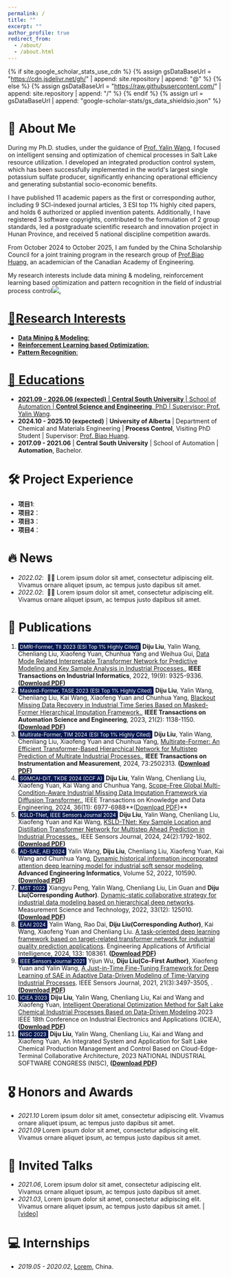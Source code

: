 ```yaml
---
permalink: /
title: ""
excerpt: ""
author_profile: true
redirect_from: 
  - /about/
  - /about.html
---
```


{% if site.google_scholar_stats_use_cdn %}
{% assign gsDataBaseUrl = "https://cdn.jsdelivr.net/gh/" | append: site.repository | append: "@" %}
{% else %}
{% assign gsDataBaseUrl = "https://raw.githubusercontent.com/" | append: site.repository | append: "/" %}
{% endif %}
{% assign url = gsDataBaseUrl | append: "google-scholar-stats/gs_data_shieldsio.json" %}

<span class='anchor' id='about-me'></span>
# 🚩 About Me
  During my Ph.D. studies, under the guidance of [Prof. Yalin Wang](https://faculty.csu.edu.cn/wangyalin/zh_CN/index.htm), I focused on intelligent sensing and optimization of chemical processes in Salt Lake resource utilization. I developed an integrated production control system, which has been successfully implemented in the world's largest single potassium sulfate producer, significantly enhancing operational efficiency and generating substantial socio-economic benefits.

  I have published 11 academic papers as the first or corresponding author, including 9 SCI-indexed journal articles, 3 ESI top 1% highly cited papers, and holds 6 authorized or applied invention patents. Additionally, I have registered 3 software copyrights, contributed to the formulation of 2 group standards, led a postgraduate scientific research and innovation project in Hunan Province, and received 5 national discipline competition awards.

  From October 2024 to October 2025, I am funded by the China Scholarship Council for a joint training program in the research group of [Prof.Biao Huang](https://sites.ualberta.ca/~bhuang/), an academician of the Canadian Academy of Engineering.

  My research interests include data mining & modeling, reinforcement learning based optimization and pattern recognition in the field of industrial process control<a href='https://scholar.google.com.hk/citations?user=wjQ-4AoAAAAJ&hl=zh-CN'><img src="https://img.shields.io/endpoint?url={{ url | url_encode }}&logo=Google%20Scholar&labelColor=f6f6f6&color=9cf&style=flat&label=citations">.
  
# 🚀Research Interests
- **Data Mining & Modeling**:
- **Reinforcement Learning based Optimization**:
- **Pattern Recognition**:

# 📖 Educations
- **2021.09 - 2026.06 (expected)** | **Central South University** | School of Automation | **Control Science and Engineering**, PhD | Supervisor: [Prof. Yalin Wang](https://faculty.csu.edu.cn/wangyalin/zh_CN/index.htm). 
- **2024.10 - 2025.10 (expected)** | **University of Alberta** | Department of Chemical and Materials Engineering | **Process Control**, Visiting PhD Student | Supervisor: [Prof. Biao Huang](https://sites.ualberta.ca/~bhuang/).
- **2017.09 - 2021.06** | **Central South University** | School of Automation | **Automation**, Bachelor.


# 🛠️ Project Experience
- **项目1**:
- **项目2**：
- **项目3**：
- **项目4**：

# 🔥 News
- *2022.02*: &nbsp;🎉🎉 Lorem ipsum dolor sit amet, consectetur adipiscing elit. Vivamus ornare aliquet ipsum, ac tempus justo dapibus sit amet. 
- *2022.02*: &nbsp;🎉🎉 Lorem ipsum dolor sit amet, consectetur adipiscing elit. Vivamus ornare aliquet ipsum, ac tempus justo dapibus sit amet. 

# 📝 Publications 
1. <span style="background-color:#071a52; color:white; padding:2px 4px; border-radius:3px; font-size:12px;">DMRI-Former, TII 2023 (ESI Top 1% Highly Cited)</span> **Diju Liu**, Yalin Wang,  Chenliang Liu, Xiaofeng Yuan, Chunhua Yang and Weihua Gui, [Data Mode Related Interpretable Transformer Network for Predictive Modeling and Key Sample Analysis in Industrial Processes.](https://ieeexplore.ieee.org/abstract/document/9976255), **IEEE Transactions on Industrial Informatics**, 2022, 19(9): 9325-9336. **([Download PDF](./papers/TII2023.pdf))**
2. <span style="background-color:#071a52; color:white; padding:2px 4px; border-radius:3px; font-size:12px;">Masked-Former, TASE 2023 (ESI Top 1% Highly Cited)</span> **Diju Liu**, Yalin Wang, Chenliang Liu, Kai Wang, Xiaofeng Yuan  and Chunhua Yang, [Blackout Missing Data Recovery in Industrial Time Series Based on Masked-Former Hierarchical Imputation Framework.](https://ieeexplore.ieee.org/abstract/document/10163894), **IEEE Transactions on Automation Science and Engineering**, 2023, 21(2): 1138-1150. **([Download PDF](./papers/TASE2024.pdf))**
3. <span style="background-color:#071a52; color:white; padding:2px 4px; border-radius:3px; font-size:12px;">Multirate-Former, TIM 2024 (ESI Top 1% Highly Cited)</span> **Diju Liu**, Yalin Wang, Chenliang Liu, Xiaofeng Yuan and Chunhua Yang, [Multirate-Former: An Efficient Transformer-Based Hierarchical Network for Multistep Prediction of Multirate Industrial Processes.](https://ieeexplore.ieee.org/abstract/document/10313305), **IEEE Transactions on Instrumentation and Measurement**, 2024, 73:2502313. **([Download PDF](./papers/TIM2024.pdf))**
4. <span style="background-color:#071a52; color:white; padding:2px 4px; border-radius:3px; font-size:12px;">SGMCAI-DiT, TKDE 2024 (CCF A)</span> **Diju Liu**, Yalin Wang, Chenliang Liu, Xiaofeng Yuan, Kai Wang and Chunhua Yang, [Scope-Free Global Multi-Condition-Aware Industrial Missing Data Imputation Framework via Diffusion Transformer.](https://ieeexplore.ieee.org/abstract/document/10508098), IEEE Transactions on Knowledge and Data Engineering, 2024, 36(11): 6977-6988**([Download PDF](./papers/TKDE2024.pdf))**
5. <span style="background-color:#071a52; color:white; padding:2px 4px; border-radius:3px; font-size:12px;">KSLD-TNet, IEEE Sensors Journal 2024</span> **Diju Liu**, Yalin Wang, Chenliang Liu, Xiaofeng Yuan and Kai Wang, [KSLD-TNet: Key Sample Location and Distillation Transformer Network for Multistep Ahead Prediction in Industrial Processes.](https://ieeexplore.ieee.org/abstract/document/10341268), IEEE Sensors Journal, 2024, 24(2):1792-1802. **([Download PDF](./papers/Sensors2024.pdf))**
6. <span style="background-color:#071a52; color:white; padding:2px 4px; border-radius:3px; font-size:12px;">AD-SAE, AEI 2024</span> Yalin Wang, **Diju Liu**, Chenliang Liu, Xiaofeng Yuan, Kai Wang and Chunhua Yang, [Dynamic historical information incorporated attention deep learning model for industrial soft sensor modeling](https://www.sciencedirect.com/science/article/abs/pii/S1474034622000623), **Advanced Engineering Informatics**, Volume 52, 2022, 101590. **([Download PDF](./papers/AEI2022.pdf))**
7. <span style="background-color:#071a52; color:white; padding:2px 4px; border-radius:3px; font-size:12px;">MST 2022</span> Xiangyu Peng, Yalin Wang, Chenliang Liu, Lin Guan and **Diju Liu(Corresponding Author)**. [Dynamic-static collaborative strategy for industrial data modeling based on hierarchical deep networks](https://iopscience.iop.org/article/10.1088/1361-6501/ac86e6/meta). Measurement Science and Technology, 2022, 33(12): 125010. **([Download PDF](./papers/MST2022.pdf))**
8. <span style="background-color:#071a52; color:white; padding:2px 4px; border-radius:3px; font-size:12px;">EAAI 2024</span> Yalin Wang, Rao Dai, **Diju Liu(Corresponding Author)**, Kai Wang, Xiaofeng Yuan and Chenliang Liu. [A task-oriented deep learning framework based on target-related transformer network for industrial quality prediction applications](https://iopscience.iop.org/article/10.1088/1361-6501/ac86e6/meta). Engineering Applications of Artificial Intelligence, 2024, 133: 108361. **([Download PDF](./papers/EAAI2024.pdf))**
9. <span style="background-color:#071a52; color:white; padding:2px 4px; border-radius:3px; font-size:12px;">IEEE Sensors Journal 2021</span> Yijun Wu, **Diju Liu(Co-First Author)**, Xiaofeng Yuan and Yalin Wang, [A Just-in-Time Fine-Tuning Framework for Deep Learning of SAE in Adaptive Data-Driven Modeling of Time-Varying Industrial Processes](https://ieeexplore.ieee.org/abstract/document/9203951). IEEE Sensors Journal, 2021, 21(3):3497-3505, . **([Download PDF](./papers/Sensors2021.pdf))**
10. <span style="background-color:#071a52; color:white; padding:2px 4px; border-radius:3px; font-size:12px;">ICIEA 2023</span> **Diju Liu**,  Yalin Wang, Chenliang Liu, Kai and Wang and Xiaofeng Yuan, [Intelligent Operational Optimization Method for Salt Lake Chemical Industrial Processes Based on Data-Driven Modeling](https://ieeexplore.ieee.org/abstract/document/10241917).2023 IEEE 18th Conference on Industrial Electronics and Applications (ICIEA), **([Download PDF](./papers/ICIEA2023.pdf))**
11. <span style="background-color:#071a52; color:white; padding:2px 4px; border-radius:3px; font-size:12px;">NISC 2023</span> **Diju Liu**, Yalin Wang, Chenliang Liu, Kai and Wang and Xiaofeng Yuan, An Integrated System and Application for Salt Lake Chemical Production Management and Control Based on Cloud-Edge- Terminal Collaborative Architecture, 2023 NATIONAL INDUSTRIAL SOFTWARE CONGRESS (NISC), **([Download PDF](./papers/NISC2023.pdf))**

# 🎖 Honors and Awards
- *2021.10* Lorem ipsum dolor sit amet, consectetur adipiscing elit. Vivamus ornare aliquet ipsum, ac tempus justo dapibus sit amet. 
- *2021.09* Lorem ipsum dolor sit amet, consectetur adipiscing elit. Vivamus ornare aliquet ipsum, ac tempus justo dapibus sit amet. 

# 💬 Invited Talks
- *2021.06*, Lorem ipsum dolor sit amet, consectetur adipiscing elit. Vivamus ornare aliquet ipsum, ac tempus justo dapibus sit amet. 
- *2021.03*, Lorem ipsum dolor sit amet, consectetur adipiscing elit. Vivamus ornare aliquet ipsum, ac tempus justo dapibus sit amet.  \| [\[video\]](https://github.com/)

# 💻 Internships
- *2019.05 - 2020.02*, [Lorem](https://github.com/), China.
